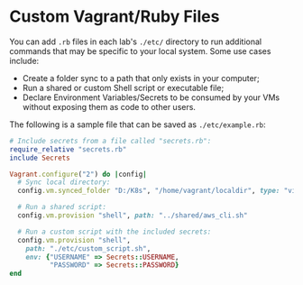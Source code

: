 # Custom Vagrant/Ruby Files
You can add `.rb` files in each lab's `./etc/` directory to run additional commands that may be specific to your local system. Some use cases include:
- Create a folder sync to a path that only exists in your computer;
- Run a shared or custom Shell script or executable file;
- Declare Environment Variables/Secrets to be consumed by your VMs without exposing them as code to other users.

The following is a sample file that can be saved as `./etc/example.rb`:
```ruby
# Include secrets from a file called "secrets.rb":
require_relative "secrets.rb"
include Secrets

Vagrant.configure("2") do |config|
  # Sync local directory:
  config.vm.synced_folder "D:/K8s", "/home/vagrant/localdir", type: "virtualbox"

  # Run a shared script:
  config.vm.provision "shell", path: "../shared/aws_cli.sh"

  # Run a custom script with the included secrets:
  config.vm.provision "shell",
    path: "./etc/custom_script.sh",
    env: {"USERNAME" => Secrets::USERNAME,
          "PASSWORD" => Secrets::PASSWORD}
end
```
